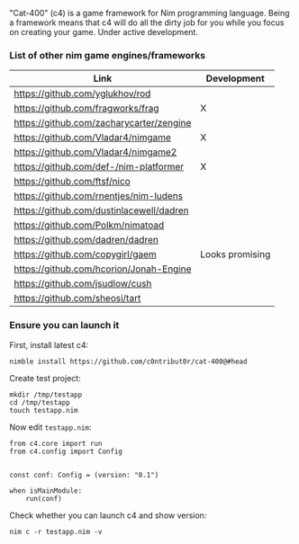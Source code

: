 "Cat-400" (c4) is a game framework for Nim programming language. Being a framework means that c4 will do all the dirty job for you while you focus on creating your game. Under active development.

### List of other nim game engines/frameworks

Link | Development
---- | -------
https://github.com/yglukhov/rod | 
https://github.com/fragworks/frag | X
https://github.com/zacharycarter/zengine | 
https://github.com/Vladar4/nimgame | X
https://github.com/Vladar4/nimgame2 | 
https://github.com/def-/nim-platformer | X
https://github.com/ftsf/nico | 
https://github.com/rnentjes/nim-ludens |
https://github.com/dustinlacewell/dadren |
https://github.com/Polkm/nimatoad |
https://github.com/dadren/dadren |
https://github.com/copygirl/gaem | Looks promising
https://github.com/hcorion/Jonah-Engine | 
https://github.com/jsudlow/cush |
https://github.com/sheosi/tart |


### Ensure you can launch it
First, install latest c4:

    nimble install https://github.com/c0ntribut0r/cat-400@#head

Create test project:

    mkdir /tmp/testapp
    cd /tmp/testapp
    touch testapp.nim
    
Now edit `testapp.nim`:

    from c4.core import run
    from c4.config import Config


    const conf: Config = (version: "0.1")

    when isMainModule:  
        run(conf)


Check whether you can launch c4 and show version:

    nim c -r testapp.nim -v

